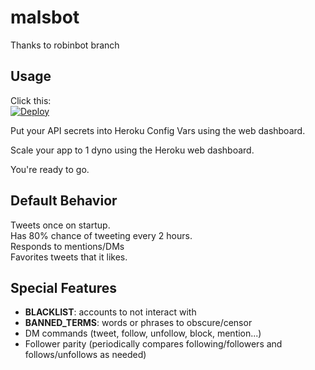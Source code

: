 # malsbot

Thanks to robinbot branch

## Usage

Click this:  
[![Deploy](https://www.herokucdn.com/deploy/button.png)](https://heroku.com/deploy?template=https://github.com/malsbury/ebooks_example/tree/malsbot)

Put your API secrets into Heroku Config Vars using the web dashboard.

Scale your app to 1 dyno using the Heroku web dashboard.

You're ready to go.

## Default Behavior
Tweets once on startup.  
Has 80% chance of tweeting every 2 hours.  
Responds to mentions/DMs  
Favorites tweets that it likes.

## Special Features
- **BLACKLIST**: accounts to not interact with  
- **BANNED_TERMS**: words or phrases to obscure/censor  
- DM commands (tweet, follow, unfollow, block, mention...)  
- Follower parity (periodically compares following/followers and follows/unfollows as needed)  
